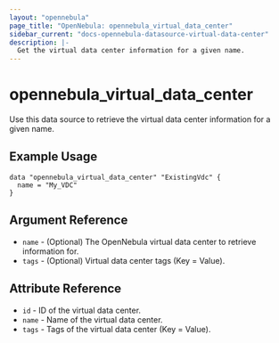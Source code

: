 ```yaml
---
layout: "opennebula"
page_title: "OpenNebula: opennebula_virtual_data_center"
sidebar_current: "docs-opennebula-datasource-virtual-data-center"
description: |-
  Get the virtual data center information for a given name.
---
```


# opennebula_virtual_data_center

Use this data source to retrieve the virtual data center information for a given name.

## Example Usage

```hcl
data "opennebula_virtual_data_center" "ExistingVdc" {
  name = "My_VDC"
}
```

## Argument Reference

* `name` - (Optional) The OpenNebula virtual data center to retrieve information for.
* `tags` - (Optional) Virtual data center tags (Key = Value).

## Attribute Reference

* `id` - ID of the virtual data center.
* `name` - Name of the virtual data center.
* `tags` - Tags of the virtual data center (Key = Value).

